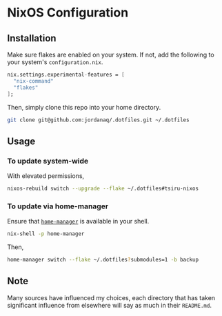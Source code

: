 # NixOS Configuration

## Installation

Make sure flakes are enabled on your system. If not, add the following to your system's `configuration.nix`.

```nix
nix.settings.experimental-features = [
  "nix-command"
  "flakes"
];
```

Then, simply clone this repo into your home directory.

```bash
git clone git@github.com:jordanaq/.dotfiles.git ~/.dotfiles
```

## Usage

### To update system-wide

With elevated permissions,

```bash
nixos-rebuild switch --upgrade --flake ~/.dotfiles#tsiru-nixos
```

### To update via home-manager

Ensure that [`home-manager`](https://github.com/nix-community/home-manager) is available in your shell.

```bash
nix-shell -p home-manager
```

Then,

```bash
home-manager switch --flake ~/.dotfiles?submodules=1 -b backup
```

## Note

Many sources have influenced my choices, each directory that has taken significant influence from elsewhere will say as much in their `README.md`.
